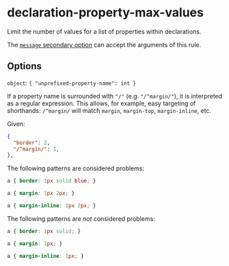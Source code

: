 # declaration-property-max-values

Limit the number of values for a list of properties within declarations.

The [`message` secondary option](https://github.com/stylelint/stylelint/tree/15.9.0/docsuser-guideconfigure.md#message) can accept the arguments of this rule.

## Options

`object`: `{ "unprefixed-property-name": int }`

If a property name is surrounded with `"/"` (e.g. `"/^margin/"`), it is interpreted as a regular expression. This allows, for example, easy targeting of shorthands: `/^margin/` will match `margin`, `margin-top`, `margin-inline`, etc.

Given:

```json
{
  "border": 2,
  "/^margin/": 1,
},
```

The following patterns are considered problems:

<!-- prettier-ignore -->
```css
a { border: 1px solid blue; }
```

<!-- prettier-ignore -->
```css
a { margin: 1px 2px; }
```

<!-- prettier-ignore -->
```css
a { margin-inline: 1px 2px; }
```

The following patterns are _not_ considered problems:

<!-- prettier-ignore -->
```css
a { border: 1px solid; }
```

<!-- prettier-ignore -->
```css
a { margin: 1px; }
```

<!-- prettier-ignore -->
```css
a { margin-inline: 1px; }
```
